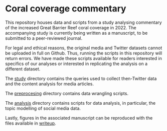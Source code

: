 # Coral coverage commentary

This repository houses data and scripts from a
study analysing commentary of the increased Great Barrier Reef coral coverage
in 2022.
The accompanying study is currently being written as a manuscript, to be
submitted to a peer-reviewed journal.

For legal and ethical reasons, the original media and Twitter datasets
cannot be uploaded in full on Github.
Thus, running the scripts in this repository will return errors.
We have made these scripts available for readers interested in specifics
of our analyses or interested in replicating the analysis on a different
dataset.

The [study](/study/) directory contains the queries used to collect
then-Twitter data and the content analysis for media articles.

The [preprocesing](/preprocessing/) directory contains data wrangling scripts.

The [analysis](/analysis/) directory contains scripts for data analysis,
in particular, the topic modelling of social media data.

Lastly, figures in the associated manuscript can be reproduced with the files
available in [writeup](/writeup/).